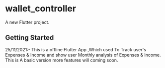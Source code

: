 # wallet_controller

A new Flutter project.

## Getting Started

25/11/2021:-
This is a offline Flutter App ,Which used To 
Track user's Expenses & Income and show user  Monthly 
analysis of Expenses & Income.
This is A basic version more features will coming soon.
